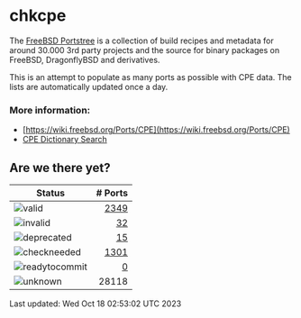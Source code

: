 # chkcpe

The [FreeBSD Portstree](https://cgit.freebsd.org/ports) is a collection of build recipes
and metadata for around 30.000 3rd party projects and the source for binary packages on
FreeBSD, DragonflyBSD and derivatives.

This is an attempt to populate as many ports as possible with CPE data. The lists are
automatically updated once a day.

### More information:
* [https://wiki.freebsd.org/Ports/CPE](https://wiki.freebsd.org/Ports/CPE)
* [CPE Dictionary Search](http://web.nvd.nist.gov/view/cpe/search)


## Are we there yet?

| Status                                                              | # Ports                                                                |
| --------------------------------------------------------------------| ---------------------------------------------------------------------: |
| ![valid](https://img.shields.io/badge/valid-brightgreen)            | [2349](https://github.com/decke/chkcpe/wiki/valid)                 |
| ![invalid](https://img.shields.io/badge/invalid-red)                | [32](https://github.com/decke/chkcpe/wiki/invalid)             |
| ![deprecated](https://img.shields.io/badge/deprecated-red)          | [15](https://github.com/decke/chkcpe/wiki/deprecated)       |
| ![checkneeded](https://img.shields.io/badge/checkneeded-orange)     | [1301](https://github.com/decke/chkcpe/wiki/checkneeded)     |
| ![readytocommit](https://img.shields.io/badge/readytocommit-orange) | [0](https://github.com/decke/chkcpe/wiki/readytocommit) |
| ![unknown](https://img.shields.io/badge/unknown-grey)               | 28118 | |

Last updated: Wed Oct 18 02:53:02 UTC 2023
